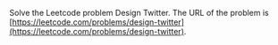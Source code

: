 Solve the Leetcode problem Design Twitter.
The URL of the problem is [https://leetcode.com/problems/design-twitter](https://leetcode.com/problems/design-twitter).
